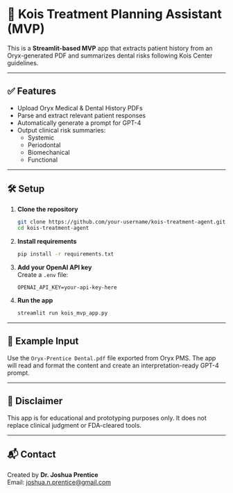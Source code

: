 # 🦷 Kois Treatment Planning Assistant (MVP)

This is a **Streamlit-based MVP** app that extracts patient history from an Oryx-generated PDF and summarizes dental risks following Kois Center guidelines.

---

## ✅ Features

- Upload Oryx Medical & Dental History PDFs
- Parse and extract relevant patient responses
- Automatically generate a prompt for GPT-4
- Output clinical risk summaries:
  - Systemic
  - Periodontal
  - Biomechanical
  - Functional

---

## 🛠️ Setup

1. **Clone the repository**  
   ```bash
   git clone https://github.com/your-username/kois-treatment-agent.git
   cd kois-treatment-agent
   ```

2. **Install requirements**  
   ```bash
   pip install -r requirements.txt
   ```

3. **Add your OpenAI API key**  
   Create a `.env` file:
   ```
   OPENAI_API_KEY=your-api-key-here
   ```

4. **Run the app**
   ```bash
   streamlit run kois_mvp_app.py
   ```

---

## 📄 Example Input

Use the `Oryx-Prentice Dental.pdf` file exported from Oryx PMS. The app will read and format the content and create an interpretation-ready GPT-4 prompt.

---

## 🚧 Disclaimer

This app is for educational and prototyping purposes only. It does not replace clinical judgment or FDA-cleared tools.

---

## 📬 Contact

Created by **Dr. Joshua Prentice**  
Email: joshua.n.prentice@gmail.com
